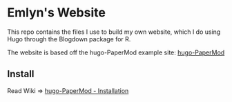 # Emlyn's Website

This repo contains the files I use to build my own website, which I do using Hugo through the Blogdown package for R.

The website is based off the hugo-PaperMod example site: [hugo-PaperMod](https://github.com/adityatelange/hugo-PaperMod)

## Install

Read Wiki => [hugo-PaperMod - Installation](https://github.com/adityatelange/hugo-PaperMod/wiki/Installation)
